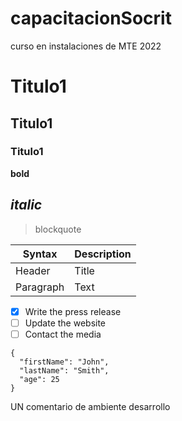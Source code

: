 # capacitacionSocrit
curso en instalaciones de MTE 2022

# Titulo1 
## Titulo1 
### Titulo1 
 **bold**

 *italic*
 ---
>  blockquote

| Syntax | Description |
| ----------- | ----------- |
| Header | Title |
| Paragraph | Text | 

- [x] Write the press release
- [ ] Update the website
- [ ] Contact the media 

```
{
  "firstName": "John",
  "lastName": "Smith",
  "age": 25
}
``` 
UN comentario de ambiente desarrollo
